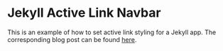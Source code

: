 # Jekyll Active Link Navbar
This is an example of how to set active link styling for a Jekyll app. The corresponding blog post can be found [here]('http://vitreousoul.github.io/blog/2016/12/20/active-link-styling-for-jekyll-navbar/').
